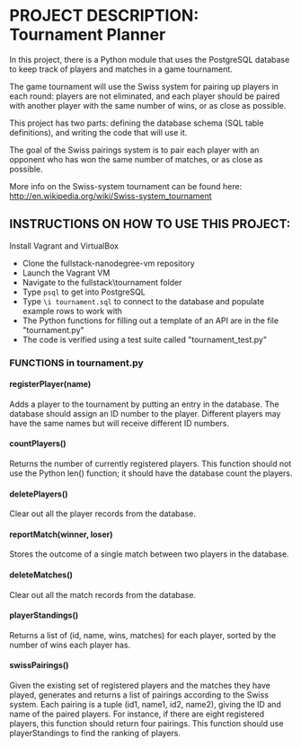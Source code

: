 # PROJECT DESCRIPTION: Tournament Planner

In this project, there is a Python module that uses the PostgreSQL database to keep track of players and matches in a game tournament.

The game tournament will use the Swiss system for pairing up players in each round: players are not eliminated, and each player should be paired with another player with the same number of wins, or as close as possible.

This project has two parts: defining the database schema (SQL table definitions), and writing the code that will use it.

The goal of the Swiss pairings system is to pair each player with an opponent who has won the same number of matches, or as close as possible.

More info on the Swiss-system tournament can be found here:
http://en.wikipedia.org/wiki/Swiss-system_tournament



## INSTRUCTIONS ON HOW TO USE THIS PROJECT:

Install Vagrant and VirtualBox
- Clone the fullstack-nanodegree-vm repository
- Launch the Vagrant VM
- Navigate to the fullstack\tournament folder
- Type `psql` to get into PostgreSQL
- Type `\i tournament.sql` to connect to the database and populate example rows to work with
- The Python functions for filling out a template of an API are in the file "tournament.py"
- The code is verified using a test suite called "tournament_test.py"



### FUNCTIONS in tournament.py

#### registerPlayer(name)
Adds a player to the tournament by putting an entry in the database. The database should assign an ID number to the player. Different players may have the same names but will receive different ID numbers.

#### countPlayers()
Returns the number of currently registered players. This function should not use the Python len() function; it should have the database count the players.

#### deletePlayers()
Clear out all the player records from the database.

#### reportMatch(winner, loser)
Stores the outcome of a single match between two players in the database.

#### deleteMatches()
Clear out all the match records from the database.

#### playerStandings()
Returns a list of (id, name, wins, matches) for each player, sorted by the number of wins each player has.

#### swissPairings()
Given the existing set of registered players and the matches they have played, generates and returns a list of pairings according to the Swiss system. Each pairing is a tuple (id1, name1, id2, name2), giving the ID and name of the paired players. For instance, if there are eight registered players, this function should return four pairings. This function should use playerStandings to find the ranking of players.

